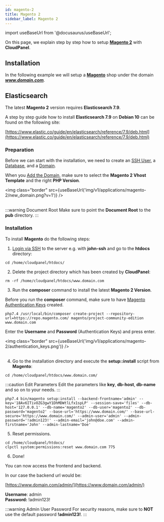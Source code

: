 ```yaml
---
id: magento-2
title: Magento 2
sidebar_label: Magento 2
---
```


import useBaseUrl from '@docusaurus/useBaseUrl';

On this page, we explain step by step how to setup **[Magento 2](https://magento.com/)** with **CloudPanel**.

## Installation

In the following example we will setup a **[Magento](https://magento.com/)** shop under the domain ***www.domain.com***.

## Elasticsearch

The latest **Magento 2** version requires **Elasticsearch 7.9**.

A step by step guide how to install **Elasticsearch 7.9** on **Debian 10** can be found on the following site: 

[https://www.elastic.co/guide/en/elasticsearch/reference/7.9/deb.html](https://www.elastic.co/guide/en/elasticsearch/reference/7.9/deb.html)

### Preparation

Before we can start with the installation, we need to create an [SSH User](users#adding-a-user), a [Database](databases#adding-a-database), and a [Domain](domains#adding-a-domain).

When you [Add the Domain](domains#adding-a-domain), make sure to select the **Magento 2 Vhost Template** and the right **PHP Version**.

<img class="border" src={useBaseUrl('img/v1/applications/magento-2/new_domain.png?v=1')} /> <br /><br />

:::warning Document Root
Make sure to point the **Document Root** to the **pub** directory.
:::

### Installation

To install **Magento** do the following steps:

1. [Login via SSH](users#ssh-login) to the server e.g. with **john-ssh** and go to the **htdocs** directory:

```
cd /home/cloudpanel/htdocs/
```

2. Delete the project directory which has been created by **CloudPanel**:

```
rm -rf /home/cloudpanel/htdocs/www.domain.com
```

3. Run the **composer** command to install the latest **Magento 2 Version**.

Before you run the **composer** command, make sure to have [Magento Authentication Keys](https://devdocs.magento.com/guides/v2.3/install-gde/prereq/connect-auth.html) created.

```
php7.4 /usr/local/bin/composer create-project --repository-url=https://repo.magento.com/ magento/project-community-edition www.domain.com
```

Enter the **Username** and **Password** (Authentication Keys) and press enter.

<img class="border" src={useBaseUrl('img/v1/applications/magento-2/authentication_keys.png')} /> <br /><br />

4. Go to the installation directory and execute the **setup::install** script from **Magento**:

```
cd /home/cloudpanel/htdocs/www.domain.com/
```

:::caution Edit Parameters
Edit the parameters like **key**, **db-host**, **db-name** and so on to your needs.
:::

```
php7.4 bin/magento setup:install --backend-frontname='admin' --key='18Av6ITivOZG3gwY1DhMDWtlLfx1spLP' --session-save='files' --db-host='127.0.0.1' --db-name='magento2' --db-user='magento2' --db-password='magento2' --base-url='https://www.domain.com/' --base-url-secure='https://www.domain.com/' --admin-user='admin' --admin-password='!admin123!' --admin-email='john@doe.com' --admin-firstname='John' --admin-lastname='Doe'
```

5. Reset permissions.

```
cd /home/cloudpanel/htdocs/
clpctl system:permissions:reset www.domain.com 775
```

6. Done!

You can now access the frontend and backend.

In our case the backend url would be:

[https://www.domain.com/admin/](https://www.domain.com/admin/)

**Username**: admin <br />
**Password:** !admin123!

:::warning Admin User Password
For security reasons, make sure to **NOT** use the default password **!admin123!**.
:::

